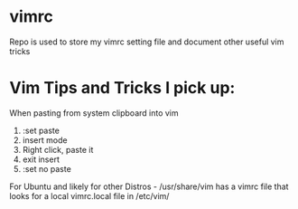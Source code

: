 # vimrc
Repo is used to store my vimrc setting file and document other useful vim tricks


# Vim Tips and Tricks I pick up:

When pasting from system clipboard into vim
1. :set paste
2. insert mode
3. Right click, paste it
4. exit insert
5. :set no paste

For Ubuntu and likely for other Distros - /usr/share/vim has a vimrc file that looks for a local vimrc.local file in /etc/vim/
